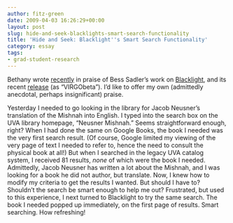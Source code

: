 ```yaml
---
author: fitz-green
date: 2009-04-03 16:26:29+00:00
layout: post
slug: hide-and-seek-blacklights-smart-search-functionality
title: 'Hide and Seek: Blacklight''s Smart Search Functionality'
category: essay
tags:
- grad-student-research
---
```


Bethany wrote [recently](http://scholarslab.lib.virginia.edu/blog/ada-lovelace-day/#more-56) in praise of Bess Sadler’s work on [Blacklight](http://blacklightopac.org/?page_id=2), and its recent [release](http://virgowww.lib.virginia.edu/) (as “VIRGObeta”). I’d like to offer my own (admittedly anecdotal, perhaps insignificant) praise.




<!-- more -->




Yesterday I needed to go looking in the library for Jacob Neusner’s translation of the Mishnah into English. I typed into the search box on the UVA library homepage, “Neusner Mishnah.” Seems straightforward enough, right? When I had done the same on Google Books, the book I needed was the very first search result. (Of course, Google limited my viewing of the very page of text I needed to refer to, hence the need to consult the physical book at all!) But when I searched in the legacy UVA catalog system, I received 81 results, _none_ of which were the book I needed. Admittedly, Jacob Neusner has written a lot about the Mishnah, and I was looking for a book he did not author, but translate. Now, I knew how to modify my criteria to get the results I wanted. But should I have to? Shouldn’t the search be smart enough to help me out?  Frustrated, but used to this experience, I next turned to Blacklight to try the same search. The book I needed popped up immediately, on the first page of results. Smart searching. How refreshing!
